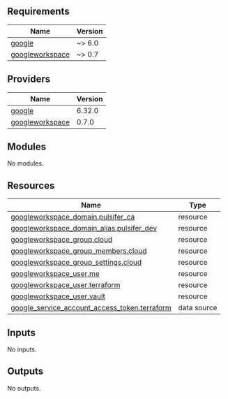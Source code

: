 <!-- BEGIN_TF_DOCS -->
## Requirements

| Name | Version |
|------|---------|
| <a name="requirement_google"></a> [google](#requirement\_google) | ~> 6.0 |
| <a name="requirement_googleworkspace"></a> [googleworkspace](#requirement\_googleworkspace) | ~> 0.7 |

## Providers

| Name | Version |
|------|---------|
| <a name="provider_google"></a> [google](#provider\_google) | 6.32.0 |
| <a name="provider_googleworkspace"></a> [googleworkspace](#provider\_googleworkspace) | 0.7.0 |

## Modules

No modules.

## Resources

| Name | Type |
|------|------|
| [googleworkspace_domain.pulsifer_ca](https://registry.terraform.io/providers/hashicorp/googleworkspace/latest/docs/resources/domain) | resource |
| [googleworkspace_domain_alias.pulsifer_dev](https://registry.terraform.io/providers/hashicorp/googleworkspace/latest/docs/resources/domain_alias) | resource |
| [googleworkspace_group.cloud](https://registry.terraform.io/providers/hashicorp/googleworkspace/latest/docs/resources/group) | resource |
| [googleworkspace_group_members.cloud](https://registry.terraform.io/providers/hashicorp/googleworkspace/latest/docs/resources/group_members) | resource |
| [googleworkspace_group_settings.cloud](https://registry.terraform.io/providers/hashicorp/googleworkspace/latest/docs/resources/group_settings) | resource |
| [googleworkspace_user.me](https://registry.terraform.io/providers/hashicorp/googleworkspace/latest/docs/resources/user) | resource |
| [googleworkspace_user.terraform](https://registry.terraform.io/providers/hashicorp/googleworkspace/latest/docs/resources/user) | resource |
| [googleworkspace_user.vault](https://registry.terraform.io/providers/hashicorp/googleworkspace/latest/docs/resources/user) | resource |
| [google_service_account_access_token.terraform](https://registry.terraform.io/providers/hashicorp/google/latest/docs/data-sources/service_account_access_token) | data source |

## Inputs

No inputs.

## Outputs

No outputs.
<!-- END_TF_DOCS -->